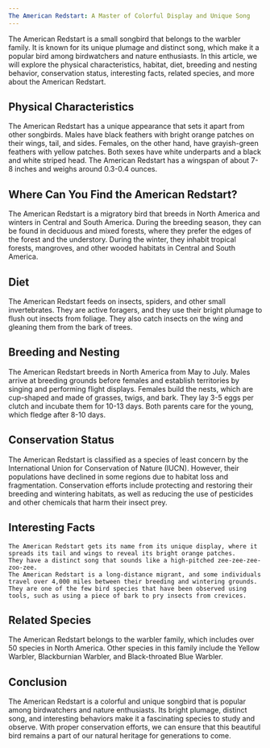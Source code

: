 ```yaml
---
The American Redstart: A Master of Colorful Display and Unique Song
---
```



The American Redstart is a small songbird that belongs to the warbler family. It is known for its unique plumage and distinct song, which make it a popular bird among birdwatchers and nature enthusiasts. In this article, we will explore the physical characteristics, habitat, diet, breeding and nesting behavior, conservation status, interesting facts, related species, and more about the American Redstart.

## Physical Characteristics

The American Redstart has a unique appearance that sets it apart from other songbirds. Males have black feathers with bright orange patches on their wings, tail, and sides. Females, on the other hand, have grayish-green feathers with yellow patches. Both sexes have white underparts and a black and white striped head. The American Redstart has a wingspan of about 7-8 inches and weighs around 0.3-0.4 ounces.

## Where Can You Find the American Redstart?

The American Redstart is a migratory bird that breeds in North America and winters in Central and South America. During the breeding season, they can be found in deciduous and mixed forests, where they prefer the edges of the forest and the understory. During the winter, they inhabit tropical forests, mangroves, and other wooded habitats in Central and South America.

## Diet

The American Redstart feeds on insects, spiders, and other small invertebrates. They are active foragers, and they use their bright plumage to flush out insects from foliage. They also catch insects on the wing and gleaning them from the bark of trees.

## Breeding and Nesting

The American Redstart breeds in North America from May to July. Males arrive at breeding grounds before females and establish territories by singing and performing flight displays. Females build the nests, which are cup-shaped and made of grasses, twigs, and bark. They lay 3-5 eggs per clutch and incubate them for 10-13 days. Both parents care for the young, which fledge after 8-10 days.

## Conservation Status

The American Redstart is classified as a species of least concern by the International Union for Conservation of Nature (IUCN). However, their populations have declined in some regions due to habitat loss and fragmentation. Conservation efforts include protecting and restoring their breeding and wintering habitats, as well as reducing the use of pesticides and other chemicals that harm their insect prey.

## Interesting Facts

    The American Redstart gets its name from its unique display, where it spreads its tail and wings to reveal its bright orange patches.
    They have a distinct song that sounds like a high-pitched zee-zee-zee-zoo-zee.
    The American Redstart is a long-distance migrant, and some individuals travel over 4,000 miles between their breeding and wintering grounds.
    They are one of the few bird species that have been observed using tools, such as using a piece of bark to pry insects from crevices.

## Related Species

The American Redstart belongs to the warbler family, which includes over 50 species in North America. Other species in this family include the Yellow Warbler, Blackburnian Warbler, and Black-throated Blue Warbler.

## Conclusion

The American Redstart is a colorful and unique songbird that is popular among birdwatchers and nature enthusiasts. Its bright plumage, distinct song, and interesting behaviors make it a fascinating species to study and observe. With proper conservation efforts, we can ensure that this beautiful bird remains a part of our natural heritage for generations to come.
